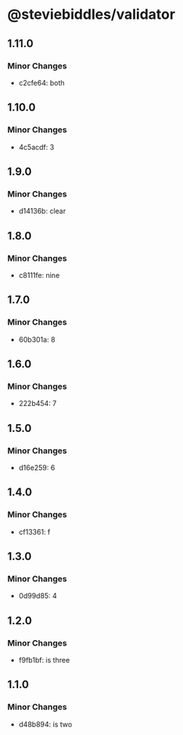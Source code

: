 # @steviebiddles/validator

## 1.11.0

### Minor Changes

- c2cfe64: both

## 1.10.0

### Minor Changes

- 4c5acdf: 3

## 1.9.0

### Minor Changes

- d14136b: clear

## 1.8.0

### Minor Changes

- c8111fe: nine

## 1.7.0

### Minor Changes

- 60b301a: 8

## 1.6.0

### Minor Changes

- 222b454: 7

## 1.5.0

### Minor Changes

- d16e259: 6

## 1.4.0

### Minor Changes

- cf13361: f

## 1.3.0

### Minor Changes

- 0d99d85: 4

## 1.2.0

### Minor Changes

- f9fb1bf: is three

## 1.1.0

### Minor Changes

- d48b894: is two
